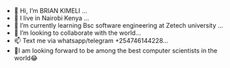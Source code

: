 - 👋 Hi, I’m BRIAN KIMELI ...
- 👀 I live in Nairobi Kenya ...
- 🌱 I’m currently learning Bsc software engineering at Zetech university ...
- 💞️ I’m looking to collaborate with the world...
- 📫 Text me via whatsapp/telegram +254746144228...
- 💯I am looking forward to be among the best computer scientists in the world😂
<!---
Finessekim/Finessekim is a ✨ special ✨ repository because its `README.md` (this file) appears on your GitHub profile.
You can click the Preview link to take a look at your changes.
--->
